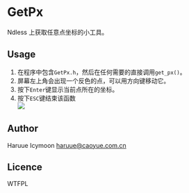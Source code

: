 # GetPx
Ndless 上获取任意点坐标的小工具。

## Usage
1. 在程序中包含`GetPx.h`，然后在任何需要的直接调用`get_px()`。    
2. 屏幕左上角会出现一个反色的点，可以用方向键移动它。    
3. 按下`Enter`键显示当前点所在的坐标。    
4. 按下`ESC`键结束该函数    
![](image/simple.png)

## Author
Haruue Icymoon <haruue@caoyue.com.cn>

## Licence
WTFPL